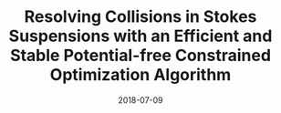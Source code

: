 ---
title: "Resolving Collisions in Stokes Suspensions with an Efficient and Stable Potential-free Constrained Optimization Algorithm"

# Talk start and end times.
# End time can optionally be hidden by prefixing the line with `#`.
date: 2018-07-09
all_day: true

# Location of event.
location: "Portland, OR"

# Name of event and optional event URL.
event: "SIAM Annual Meeting 2018"
event_url: "http://meetings.siam.org/sess/dsp_programsess.cfm?SESSIONCODE=64825"
---